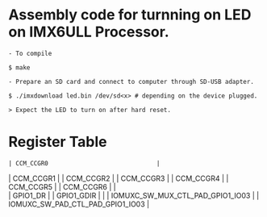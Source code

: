 # Assembly code for turnning on LED on IMX6ULL Processor.
	- To compile

	$ make

	- Prepare an SD card and connect to computer through SD-USB adapter.

	$ ./imxdownload led.bin /dev/sd<x> # depending on the device plugged.

	> Expect the LED to turn on after hard reset.

# Register Table
	| CCM_CCGR0                              |
  | CCM_CCGR1                              |
  | CCM_CCGR2                              |
  | CCM_CCGR3                              |
  | CCM_CCGR4                              |
  | CCM_CCGR5                              |
  | CCM_CCGR6                              |
  |  
  | GPIO1_DR                               |
  | GPIO1_GDIR                             |
  | 
  | IOMUXC_SW_MUX_CTL_PAD_GPIO1_IO03       |
  | IOMUXC_SW_PAD_CTL_PAD_GPIO1_IO03       |

